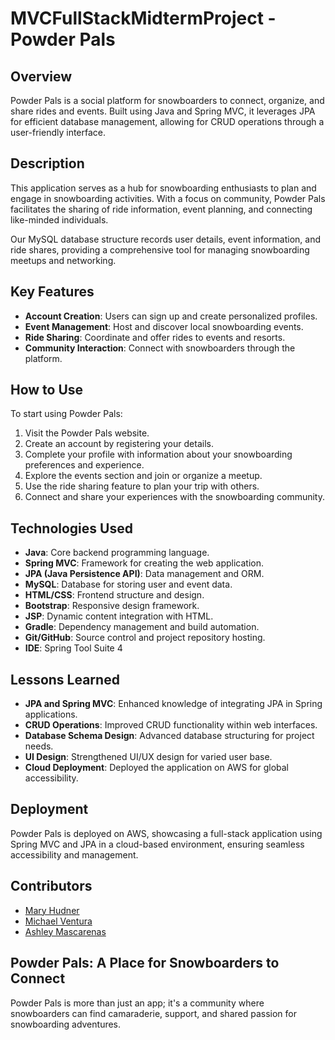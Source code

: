 # MVCFullStackMidtermProject - Powder Pals

## Overview
Powder Pals is a social platform for snowboarders to connect, organize, and share rides and events. Built using Java and Spring MVC, it leverages JPA for efficient database management, allowing for CRUD operations through a user-friendly interface.

## Description
This application serves as a hub for snowboarding enthusiasts to plan and engage in snowboarding activities. With a focus on community, Powder Pals facilitates the sharing of ride information, event planning, and connecting like-minded individuals.

Our MySQL database structure records user details, event information, and ride shares, providing a comprehensive tool for managing snowboarding meetups and networking.

## Key Features
- **Account Creation**: Users can sign up and create personalized profiles.
- **Event Management**: Host and discover local snowboarding events.
- **Ride Sharing**: Coordinate and offer rides to events and resorts.
- **Community Interaction**: Connect with snowboarders through the platform.

## How to Use
To start using Powder Pals:
1. Visit the Powder Pals website.
2. Create an account by registering your details.
3. Complete your profile with information about your snowboarding preferences and experience.
4. Explore the events section and join or organize a meetup.
5. Use the ride sharing feature to plan your trip with others.
6. Connect and share your experiences with the snowboarding community.

## Technologies Used
- **Java**: Core backend programming language.
- **Spring MVC**: Framework for creating the web application.
- **JPA (Java Persistence API)**: Data management and ORM.
- **MySQL**: Database for storing user and event data.
- **HTML/CSS**: Frontend structure and design.
- **Bootstrap**: Responsive design framework.
- **JSP**: Dynamic content integration with HTML.
- **Gradle**: Dependency management and build automation.
- **Git/GitHub**: Source control and project repository hosting.
- **IDE**: Spring Tool Suite 4

## Lessons Learned
- **JPA and Spring MVC**: Enhanced knowledge of integrating JPA in Spring applications.
- **CRUD Operations**: Improved CRUD functionality within web interfaces.
- **Database Schema Design**: Advanced database structuring for project needs.
- **UI Design**: Strengthened UI/UX design for varied user base.
- **Cloud Deployment**: Deployed the application on AWS for global accessibility.

## Deployment
Powder Pals is deployed on AWS, showcasing a full-stack application using Spring MVC and JPA in a cloud-based environment, ensuring seamless accessibility and management.

## Contributors
- [Mary Hudner](https://github.com/mhudner)
- [Michael Ventura](https://github.com/mventura14)
- [Ashley Mascarenas](https://github.com/ashlmasc)

## Powder Pals: A Place for Snowboarders to Connect
Powder Pals is more than just an app; it's a community where snowboarders can find camaraderie, support, and shared passion for snowboarding adventures.